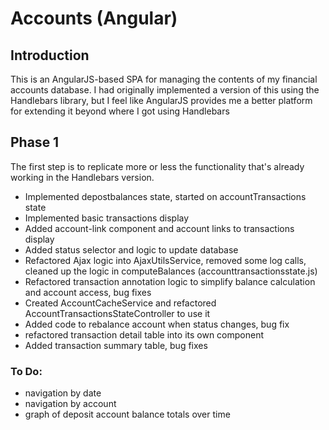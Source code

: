 # Accounts (Angular)

## Introduction

This is an AngularJS-based SPA for managing the contents of my financial
accounts database. I had originally implemented a version of this using
the Handlebars library, but I feel like AngularJS provides me a better
platform for extending it beyond where I got using Handlebars

## Phase 1

The first step is to replicate more or less the functionality that's already
working in the Handlebars version.

* Implemented depostbalances state, started on accountTransactions state
* Implemented basic transactions display
* Added account-link component and account links to transactions display
* Added status selector and logic to update database
* Refactored Ajax logic into AjaxUtilsService, removed some log calls, cleaned
  up the logic in computeBalances (accounttransactionsstate.js)
* Refactored transaction annotation logic to simplify balance calculation and
  account access, bug fixes
* Created AccountCacheService and refactored AccountTransactionsStateController
  to use it
* Added code to rebalance account when status changes, bug fix
* refactored transaction detail table into its own component
* Added transaction summary table, bug fixes

### To Do:

* navigation by date
* navigation by account
* graph of deposit account balance totals over time
